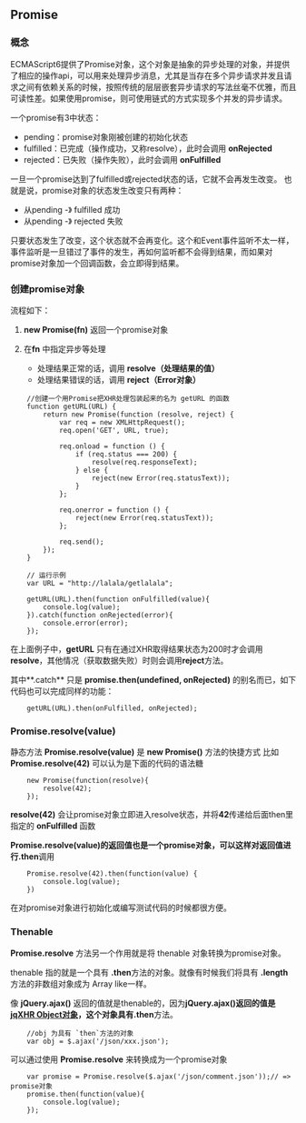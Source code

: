 ## Promise

### 概念
ECMAScript6提供了Promise对象，这个对象是抽象的异步处理的对象，并提供了相应的操作api，可以用来处理异步消息，尤其是当存在多个异步请求并发且请求之间有依赖关系的时候，按照传统的层层嵌套异步请求的写法丝毫不优雅，而且可读性差。如果使用promise，则可使用链式的方式实现多个并发的异步请求。

一个promise有3中状态：
* pending：promise对象刚被创建的初始化状态
* fulfilled：已完成（操作成功，又称resolve），此时会调用 **onRejected**
* rejected：已失败（操作失败），此时会调用 **onFulfilled**

一旦一个promise达到了fulfilled或rejected状态的话，它就不会再发生改变。
也就是说，promise对象的状态发生改变只有两种：
* 从pending -》 fulfilled  成功
* 从pending -》 rejected   失败

只要状态发生了改变，这个状态就不会再变化。这个和Event事件监听不太一样，事件监听是一旦错过了事件的发生，再如何监听都不会得到结果，而如果对promise对象加一个回调函数，会立即得到结果。


### 创建promise对象
流程如下：

1. **new Promise(fn)** 返回一个promise对象

2. 在**fn** 中指定异步等处理
	* 处理结果正常的话，调用 **resolve（处理结果的值）**
	* 处理结果错误的话，调用 **reject（Error对象）**

```
	//创建一个用Promise把XHR处理包装起来的名为 getURL 的函数
	function getURL(URL) {
		return new Promise(function (resolve, reject) {
			var req = new XMLHttpRequest(); 
			req.open('GET', URL, true); 

			req.onload = function () {
				if (req.status === 200) { 
					resolve(req.responseText);
				} else {
					reject(new Error(req.statusText));
				} 
			};

			req.onerror = function () { 
				reject(new Error(req.statusText));
			};

			req.send(); 
		});
	}

	// 运行示例
	var URL = "http://lalala/getlalala"; 

	getURL(URL).then(function onFulfilled(value){
		console.log(value); 
	}).catch(function onRejected(error){
		console.error(error); 
	});
```

在上面例子中，**getURL** 只有在通过XHR取得结果状态为200时才会调用**resolve**，其他情况（获取数据失败）时则会调用**reject**方法。

其中**.catch** 只是 **promise.then(undefined, onRejected)** 的别名而已，如下代码也可以完成同样的功能：

```
	getURL(URL).then(onFulfilled, onRejected);
```

### Promise.resolve(value)
静态方法 **Promise.resolve(value)** 是 **new Promise()** 方法的快捷方式
比如 **Promise.resolve(42)** 可以认为是下面的代码的语法糖

```
	new Promise(function(resolve){ 
		resolve(42);
	});
```

**resolve(42)** 会让promise对象立即进入resolve状态，并将**42**传递给后面then里指定的 **onFulfilled** 函数

**Promise.resolve(value)**的返回值也是一个promise对象，可以这样对返回值进行**.then**调用
```
	Promise.resolve(42).then(function(value) {
		console.log(value);
	})
```

在对promise对象进行初始化或编写测试代码的时候都很方便。

### Thenable
**Promise.resolve** 方法另一个作用就是将 thenable 对象转换为promise对象。

thenable 指的就是一个具有 **.then**方法的对象。就像有时候我们将具有 **.length** 方法的非数组对象成为 Array like一样。

像 **jQuery.ajax()** 返回的值就是thenable的，因为**jQuery.ajax()**返回的值是[jqXHR Object对象](http://api.jquery.com/Types/#jqXHR)，这个对象具有**.then**方法。

```
	//obj 为具有 `then`方法的对象
	var obj = $.ajax('/json/xxx.json');
```

可以通过使用 **Promise.resolve** 来转换成为一个promise对象
```
	var promise = Promise.resolve($.ajax('/json/comment.json'));// => promise对象 
	promise.then(function(value){
		console.log(value); 
	});
```


